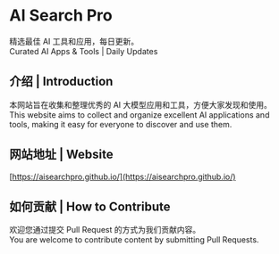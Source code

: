 # AI Search Pro

精选最佳 AI 工具和应用，每日更新。  
Curated AI Apps & Tools | Daily Updates

## 介绍 | Introduction

本网站旨在收集和整理优秀的 AI 大模型应用和工具，方便大家发现和使用。  
This website aims to collect and organize excellent AI applications and tools, making it easy for everyone to discover and use them.

## 网站地址 | Website

[https://aisearchpro.github.io/](https://aisearchpro.github.io/)

## 如何贡献 | How to Contribute

欢迎您通过提交 Pull Request 的方式为我们贡献内容。  
You are welcome to contribute content by submitting Pull Requests.
